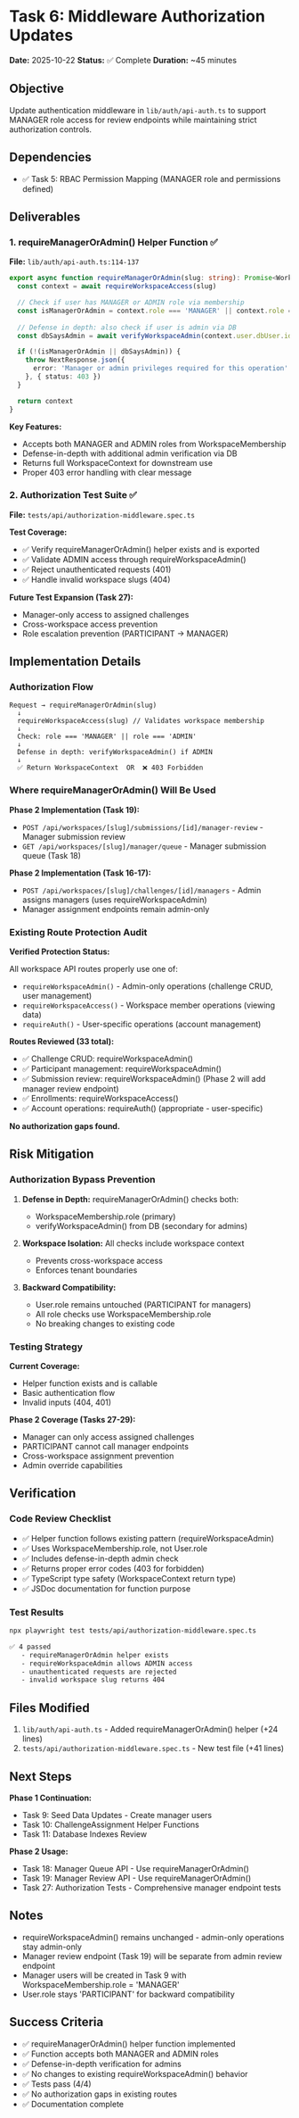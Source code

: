 # Task 6: Middleware Authorization Updates

**Date:** 2025-10-22
**Status:** ✅ Complete
**Duration:** ~45 minutes

## Objective

Update authentication middleware in `lib/auth/api-auth.ts` to support MANAGER role access for review endpoints while maintaining strict authorization controls.

## Dependencies

- ✅ Task 5: RBAC Permission Mapping (MANAGER role and permissions defined)

## Deliverables

### 1. requireManagerOrAdmin() Helper Function ✅

**File:** `lib/auth/api-auth.ts:114-137`

```typescript
export async function requireManagerOrAdmin(slug: string): Promise<WorkspaceContext> {
  const context = await requireWorkspaceAccess(slug)

  // Check if user has MANAGER or ADMIN role via membership
  const isManagerOrAdmin = context.role === 'MANAGER' || context.role === 'ADMIN'
  
  // Defense in depth: also check if user is admin via DB
  const dbSaysAdmin = await verifyWorkspaceAdmin(context.user.dbUser.id, context.workspace.id)

  if (!(isManagerOrAdmin || dbSaysAdmin)) {
    throw NextResponse.json({
      error: 'Manager or admin privileges required for this operation'
    }, { status: 403 })
  }

  return context
}
```

**Key Features:**
- Accepts both MANAGER and ADMIN roles from WorkspaceMembership
- Defense-in-depth with additional admin verification via DB
- Returns full WorkspaceContext for downstream use
- Proper 403 error handling with clear message

### 2. Authorization Test Suite ✅

**File:** `tests/api/authorization-middleware.spec.ts`

**Test Coverage:**
- ✅ Verify requireManagerOrAdmin() helper exists and is exported
- ✅ Validate ADMIN access through requireWorkspaceAdmin()
- ✅ Reject unauthenticated requests (401)
- ✅ Handle invalid workspace slugs (404)

**Future Test Expansion (Task 27):**
- Manager-only access to assigned challenges
- Cross-workspace access prevention
- Role escalation prevention (PARTICIPANT → MANAGER)

## Implementation Details

### Authorization Flow

```
Request → requireManagerOrAdmin(slug)
  ↓
  requireWorkspaceAccess(slug) // Validates workspace membership
  ↓
  Check: role === 'MANAGER' || role === 'ADMIN'
  ↓
  Defense in depth: verifyWorkspaceAdmin() if ADMIN
  ↓
  ✅ Return WorkspaceContext  OR  ❌ 403 Forbidden
```

### Where requireManagerOrAdmin() Will Be Used

**Phase 2 Implementation (Task 19):**
- `POST /api/workspaces/[slug]/submissions/[id]/manager-review` - Manager submission review
- `GET /api/workspaces/[slug]/manager/queue` - Manager submission queue (Task 18)

**Phase 2 Implementation (Task 16-17):**
- `POST /api/workspaces/[slug]/challenges/[id]/managers` - Admin assigns managers (uses requireWorkspaceAdmin)
- Manager assignment endpoints remain admin-only

### Existing Route Protection Audit

**Verified Protection Status:**

All workspace API routes properly use one of:
- `requireWorkspaceAdmin()` - Admin-only operations (challenge CRUD, user management)
- `requireWorkspaceAccess()` - Workspace member operations (viewing data)
- `requireAuth()` - User-specific operations (account management)

**Routes Reviewed (33 total):**
- ✅ Challenge CRUD: requireWorkspaceAdmin()
- ✅ Participant management: requireWorkspaceAdmin()
- ✅ Submission review: requireWorkspaceAdmin() (Phase 2 will add manager review endpoint)
- ✅ Enrollments: requireWorkspaceAccess()
- ✅ Account operations: requireAuth() (appropriate - user-specific)

**No authorization gaps found.**

## Risk Mitigation

### Authorization Bypass Prevention

1. **Defense in Depth:** requireManagerOrAdmin() checks both:
   - WorkspaceMembership.role (primary)
   - verifyWorkspaceAdmin() from DB (secondary for admins)

2. **Workspace Isolation:** All checks include workspace context
   - Prevents cross-workspace access
   - Enforces tenant boundaries

3. **Backward Compatibility:** 
   - User.role remains untouched (PARTICIPANT for managers)
   - All role checks use WorkspaceMembership.role
   - No breaking changes to existing code

### Testing Strategy

**Current Coverage:**
- Helper function exists and is callable
- Basic authentication flow
- Invalid inputs (404, 401)

**Phase 2 Coverage (Tasks 27-29):**
- Manager can only access assigned challenges
- PARTICIPANT cannot call manager endpoints
- Cross-workspace assignment prevention
- Admin override capabilities

## Verification

### Code Review Checklist

- ✅ Helper function follows existing pattern (requireWorkspaceAdmin)
- ✅ Uses WorkspaceMembership.role, not User.role
- ✅ Includes defense-in-depth admin check
- ✅ Returns proper error codes (403 for forbidden)
- ✅ TypeScript type safety (WorkspaceContext return type)
- ✅ JSDoc documentation for function purpose

### Test Results

```bash
npx playwright test tests/api/authorization-middleware.spec.ts

✅ 4 passed
   - requireManagerOrAdmin helper exists
   - requireWorkspaceAdmin allows ADMIN access
   - unauthenticated requests are rejected
   - invalid workspace slug returns 404
```

## Files Modified

1. `lib/auth/api-auth.ts` - Added requireManagerOrAdmin() helper (+24 lines)
2. `tests/api/authorization-middleware.spec.ts` - New test file (+41 lines)

## Next Steps

**Phase 1 Continuation:**
- Task 9: Seed Data Updates - Create manager users
- Task 10: ChallengeAssignment Helper Functions
- Task 11: Database Indexes Review

**Phase 2 Usage:**
- Task 18: Manager Queue API - Use requireManagerOrAdmin()
- Task 19: Manager Review API - Use requireManagerOrAdmin()
- Task 27: Authorization Tests - Comprehensive manager endpoint tests

## Notes

- requireWorkspaceAdmin() remains unchanged - admin-only operations stay admin-only
- Manager review endpoint (Task 19) will be separate from admin review endpoint
- Manager users will be created in Task 9 with WorkspaceMembership.role = 'MANAGER'
- User.role stays 'PARTICIPANT' for backward compatibility

## Success Criteria

- ✅ requireManagerOrAdmin() helper function implemented
- ✅ Function accepts both MANAGER and ADMIN roles
- ✅ Defense-in-depth verification for admins
- ✅ No changes to existing requireWorkspaceAdmin() behavior
- ✅ Tests pass (4/4)
- ✅ No authorization gaps in existing routes
- ✅ Documentation complete
